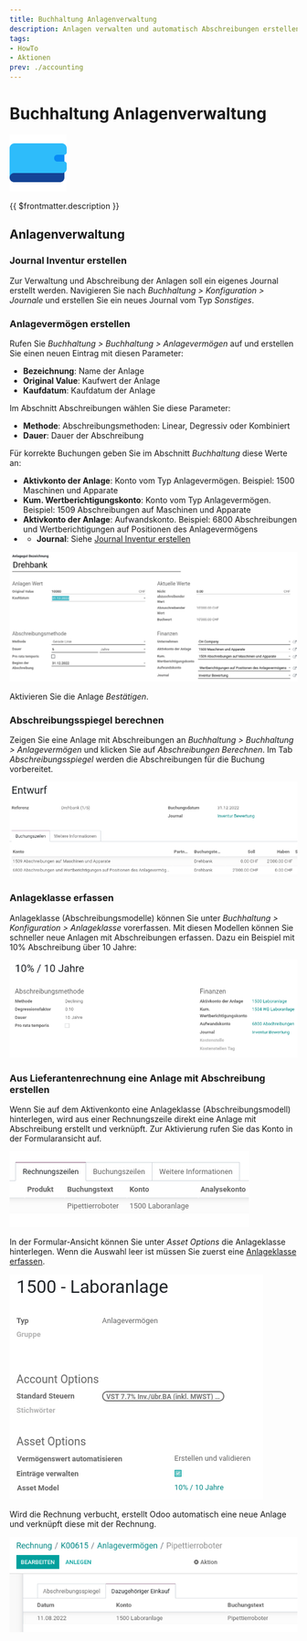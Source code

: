 ```yaml
---
title: Buchhaltung Anlagenverwaltung
description: Anlagen verwalten und automatisch Abschreibungen erstellen.
tags:
- HowTo
- Aktionen
prev: ./accounting
---
```

# Buchhaltung Anlagenverwaltung
![icons_odoo_account_asset](attachments/icons_odoo_account_asset.png)

{{ $frontmatter.description }}

## Anlagenverwaltung

### Journal Inventur erstellen

Zur Verwaltung und Abschreibung der Anlagen soll ein eigenes Journal erstellt werden. Navigieren Sie nach *Buchhaltung > Konfiguration > Journale* und erstellen Sie ein neues Journal vom Typ *Sonstiges*.

### Anlagevermögen erstellen

Rufen Sie *Buchhaltung > Buchhaltung > Anlagevermögen* auf und erstellen Sie einen neuen Eintrag mit diesen Parameter:

* **Bezeichnung**: Name der Anlage
* **Original Value**: Kaufwert der Anlage
* **Kaufdatum**: Kaufdatum der Anlage

Im Abschnitt Abschreibungen wählen Sie diese Parameter:

* **Methode**: Abschreibungsmethoden: Linear, Degressiv oder Kombiniert
* **Dauer**: Dauer der Abschreibung

Für korrekte Buchungen geben Sie im Abschnitt *Buchhaltung* diese Werte an:

* **Aktivkonto der Anlage**: Konto vom Typ Anlagevermögen. Beispiel: 1500 Maschinen und Apparate
* **Kum. Wertberichtigungskonto**: Konto vom Typ Anlagevermögen. Beispiel: 1509 Abschreibungen auf Maschinen und Apparate
* **Aktivkonto der Anlage**: Aufwandskonto. Beispiel: 6800 Abschreibungen und Wertberichtigungen auf Positionen des Anlagevermögens
* * **Journal**: Siehe [Journal Inventur erstellen](#Journal%20Inventur%20erstellen)

![](attachments/Buchhaltung%20Anlagenverwaltung%20Beispiel%20Drehbank.png)

Aktivieren Sie die Anlage *Bestätigen*.

### Abschreibungsspiegel berechnen

Zeigen Sie eine Anlage mit Abschreibungen an *Buchhaltung > Buchhaltung > Anlagevermögen* und klicken Sie auf *Abschreibungen Berechnen*. Im Tab *Abschreibungsspiegel* werden die Abschreibungen für die Buchung vorbereitet.

![](attachments/Buchhaltung%20Anlagenverwaltung%20Buchung%20Abschreibung.png)

### Anlageklasse erfassen

Anlageklasse (Abschreibungsmodelle) können Sie unter *Buchhaltung > Konfiguration > Anlageklasse* vorerfassen. Mit diesen Modellen können Sie schneller neue Anlagen mit Abschreibungen erfassen. Dazu ein Beispiel mit 10% Abschreibung über 10 Jahre: 

![](attachments/Buchhaltung%20Anlagenverwaltung%20Asset%20Modell.png)

### Aus Lieferantenrechnung eine Anlage mit Abschreibung erstellen

Wenn Sie auf dem Aktivenkonto eine Anlageklasse (Abschreibungsmodell) hinterlegen, wird aus einer Rechnungszeile direkt eine Anlage mit Abschreibung erstellt und verknüpft. Zur Aktivierung rufen Sie das Konto in der Formularansicht auf.

![](attachments/Buchhaltung%20Anlagenverwaltung%20Rechnungszeile.png)

In der Formular-Ansicht können Sie unter *Asset Options* die Anlageklasse hinterlegen. Wenn die Auswahl leer ist müssen Sie zuerst eine [Anlageklasse erfassen](#Anlageklasse%20erfassen).

![](attachments/Buchhaltung%20Anlagenverwaltung%201500%20Konto.png)

Wird die Rechnung verbucht, erstellt Odoo automatisch eine neue Anlage und verknüpft diese mit der Rechnung.

![](attachments/Buchhaltung%20Anlagenverwaltung%20Anlage.png)